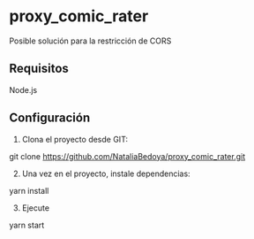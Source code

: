 # proxy_comic_rater

Posible solución para la restricción de CORS

## Requisitos

Node.js

## Configuración

1.  Clona el proyecto desde GIT:

git clone https://github.com/NataliaBedoya/proxy_comic_rater.git

2.  Una vez en el proyecto, instale dependencias:

yarn install

3.  Ejecute

yarn start
